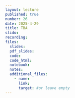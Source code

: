 ```yaml
---
layout: lecture
published: true
number: 26
date: 2025-4-29
title: TBA
slido:
recording: 
files:
  slides: 
  pdf_slides:
  code:
  code_html:
  notebook: 
  notes:
  additional_files:
    - name:
      link:
      target: #or leave empty
---
```

